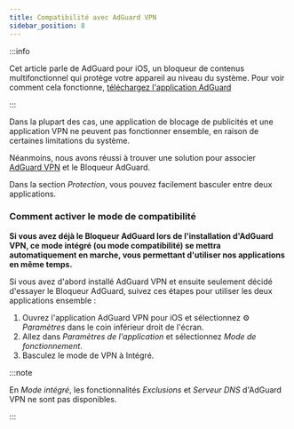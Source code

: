 ```yaml
---
title: Compatibilité avec AdGuard VPN
sidebar_position: 8
---
```


:::info

Cet article parle de AdGuard pour iOS, un bloqueur de contenus multifonctionnel qui protège votre appareil au niveau du système. Pour voir comment cela fonctionne, [téléchargez l'application AdGuard](https://agrd.io/download-kb-adblock)

:::

Dans la plupart des cas, une application de blocage de publicités et une application VPN ne peuvent pas fonctionner ensemble, en raison de certaines limitations du système.

Néanmoins, nous avons réussi à trouver une solution pour associer [AdGuard VPN](https://adguard-vpn.com/) et le Bloqueur AdGuard.

Dans la section _Protection_, vous pouvez facilement basculer entre deux applications.

### Comment activer le mode de compatibilité

**Si vous avez déjà le Bloqueur AdGuard lors de l'installation d'AdGuard VPN, ce mode intégré (ou mode compatibilité) se mettra automatiquement en marche, vous permettant d'utiliser nos applications en même temps.**

Si vous avez d'abord installé AdGuard VPN et ensuite seulement décidé d'essayer le Bloqueur AdGuard, suivez ces étapes pour utiliser les deux applications ensemble :

1. Ouvrez l'application AdGuard VPN pour iOS et sélectionnez ⚙ _Paramètres_ dans le coin inférieur droit de l'écran.
2. Allez dans _Paramètres de l'application_ et sélectionnez _Mode de fonctionnement_.
3. Basculez le mode de VPN à Intégré.

:::note

En _Mode intégré_, les fonctionnalités _Exclusions_ et _Serveur DNS_ d'AdGuard VPN ne sont pas disponibles.

:::
